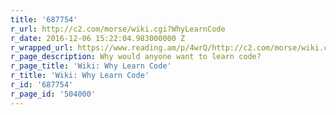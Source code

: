 ```yaml
---
title: '687754'
r_url: http://c2.com/morse/wiki.cgi?WhyLearnCode
r_date: 2016-12-06 15:22:04.983000000 Z
r_wrapped_url: https://www.reading.am/p/4wrQ/http://c2.com/morse/wiki.cgi?WhyLearnCode
r_page_description: Why would anyone want to learn code?
r_page_title: 'Wiki: Why Learn Code'
r_title: 'Wiki: Why Learn Code'
r_id: '687754'
r_page_id: '504000'
---
```


